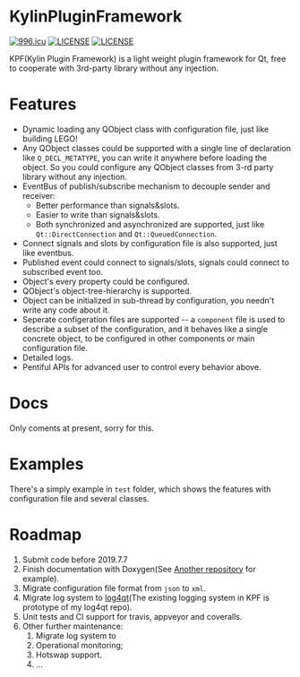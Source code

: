# KylinPluginFramework
[![996.icu](https://img.shields.io/badge/link-996.icu-red.svg)](https://996.icu)
[![LICENSE](https://img.shields.io/badge/license-MPL-green.svg)](https://www.mozilla.org/en-US/MPL/)
[![LICENSE](https://img.shields.io/badge/license-Anti%20996-blue.svg)](https://github.com/996icu/996.ICU/blob/master/LICENSE)

KPF(Kylin Plugin Framework) is a light weight plugin framework for Qt, free to cooperate with 3rd-party library without any injection.

# Features
- Dynamic loading any QObject class with configuration file, just like building LEGO!
- Any QObject classes could be supported with a single line of declaration like `Q_DECL_METATYPE`, you can write it anywhere before loading the object. So you could configure any QObject classes from 3-rd party library without any injection.
- EventBus of publish/subscribe mechanism to decouple sender and receiver:
  - Better performance than signals&slots.
  - Easier to write than signals&slots.
  - Both synchronized and asynchronized are supported, just like `Qt::DirectConnection` and `Qt::QueuedConnection`.
- Connect signals and slots by configuration file is also supported, just like eventbus.
- Published event could connect to signals/slots, signals could connect to subscribed event too.
- Object's every property could be configured.
- QObject's object-tree-hierarchy is supported.
- Object can be initialized in sub-thread by configuration, you needn't write any code about it.
- Seperate configeration files are supported -- a `component` file is used to describe a subset of the configuration, and it behaves like a single concrete object, to be configured in other components or main configuration file.
- Detailed logs.
- Pentiful APIs for advanced user to control every behavior above.

# Docs
Only coments at present, sorry for this.

# Examples
There's a simply example in `test` folder, which shows the features with configuration file and several classes.

# Roadmap
1. Submit code before 2019.7.7
2. Finish documentation with Doxygen(See [Another repository](https://zgblkylin.github.io/Cpp-Utilities/) for example).
3. Migrate configuration file format from `json` to `xml`.
4. Migrate log system to [log4qt](https://github.com/ZgblKylin/log4qt)(The existing logging system in KPF is prototype of my log4qt repo).
5. Unit tests and CI support for travis, appveyor and coveralls.
6. Other further maintenance:
   1. Migrate log system to 
   2. Operational monitoring; 
   3. Hotswap support.
   4. ...

